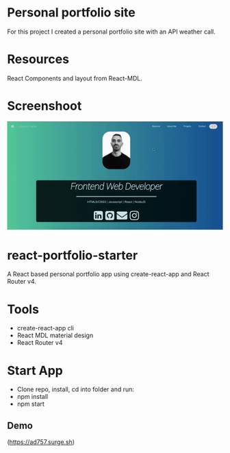 # Personal portfolio site
For this project I created a personal portfolio site with an API weather call. 

# Resources
React Components and layout from React-MDL.

# Screenshoot
![](demo.gif)

# react-portfolio-starter
A React based personal portfolio app using create-react-app and React Router v4.

# Tools
* create-react-app cli
* React MDL material design
* React Router v4

# Start App
* Clone repo, install, cd into folder and run:
* npm install
* npm start

## Demo
(https://ad757.surge.sh)
